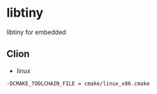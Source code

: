 # libtiny

libtiny for embedded

## Clion

* linux

```
-DCMAKE_TOOLCHAIN_FILE = cmake/linux_x86.cmake
```
